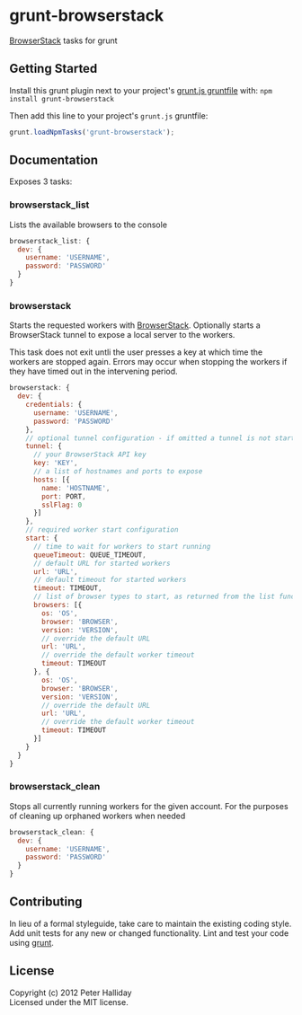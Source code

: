 # grunt-browserstack

[BrowserStack][browserstack] tasks for grunt

## Getting Started
Install this grunt plugin next to your project's [grunt.js gruntfile][getting_started] with: `npm install grunt-browserstack`

Then add this line to your project's `grunt.js` gruntfile:

```javascript
grunt.loadNpmTasks('grunt-browserstack');
```

[grunt]: http://gruntjs.com/
[getting_started]: https://github.com/gruntjs/grunt/blob/master/docs/getting_started.md
[browserstack]: http://www.browserstack.com/

## Documentation

Exposes 3 tasks:

### browserstack_list

Lists the available browsers to the console

```javascript
browserstack_list: {
  dev: {
    username: 'USERNAME',
    password: 'PASSWORD'
  }
} 
```

### browserstack

Starts the requested workers with [BrowserStack][browserstack]. Optionally starts a BrowserStack tunnel to expose a local server to the workers.

This task does not exit untli the user presses a key at which time the workers are stopped again. Errors may occur when stopping the workers if they have timed out in the intervening period.

```javascript
browserstack: {
  dev: {
    credentials: {
      username: 'USERNAME',
      password: 'PASSWORD'
    },
    // optional tunnel configuration - if omitted a tunnel is not started
    tunnel: {
      // your BrowserStack API key
      key: 'KEY',
      // a list of hostnames and ports to expose
      hosts: [{
        name: 'HOSTNAME',
        port: PORT,
        sslFlag: 0
      }]
    },
    // required worker start configuration
    start: {
      // time to wait for workers to start running
      queueTimeout: QUEUE_TIMEOUT,
      // default URL for started workers
      url: 'URL',
      // default timeout for started workers
      timeout: TIMEOUT,
      // list of browser types to start, as returned from the list function
      browsers: [{
        os: 'OS',
        browser: 'BROWSER',
        version: 'VERSION',
        // override the default URL
        url: 'URL',
        // override the default worker timeout
        timeout: TIMEOUT
      }, {
        os: 'OS',
        browser: 'BROWSER',
        version: 'VERSION',
        // override the default URL
        url: 'URL',
        // override the default worker timeout
        timeout: TIMEOUT
      }]
    }
  }
}
```

### browserstack_clean

Stops all currently running workers for the given account. For the purposes of cleaning up orphaned workers when needed

```javascript
browserstack_clean: {
  dev: {
    username: 'USERNAME',
    password: 'PASSWORD'
  }
} 
```

## Contributing
In lieu of a formal styleguide, take care to maintain the existing coding style. Add unit tests for any new or changed functionality. Lint and test your code using [grunt][grunt].

## License
Copyright (c) 2012 Peter Halliday  
Licensed under the MIT license.
